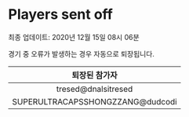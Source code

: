 # Players sent off
최종 업데이트: 2020년 12월 15일 08시 06분


경기 중 오류가 발생하는 경우 자동으로 퇴장됩니다.


| 퇴장된 참가자 |
|:---:|
| tresed@dnalsitresed |
| SUPERULTRACAPSSHONGZZANG@dudcodi |